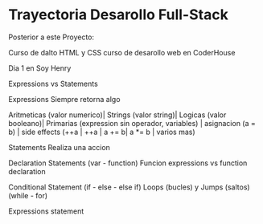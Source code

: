 # Trayectoria Desarollo Full-Stack
Posterior a este Proyecto:

Curso de dalto HTML y CSS
curso de desarollo web en CoderHouse

Dia 1 en Soy Henry

Expressions vs Statements

Expressions
Siempre retorna algo

Aritmeticas (valor numerico)| Strings (valor string)| Logicas (valor booleano)| Primarias (expression sin operador, variables) | asignacion (a = b) | side effects (++a | ++a | a += b| a *= b | varios mas)

Statements
Realiza una accion

Declaration Statements (var - function)
Funcion expressions vs function declaration

Conditional Statement (if - else - else if)
Loops (bucles) y Jumps (saltos) (while - for)

Expressions statement
